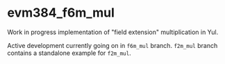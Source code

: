 # evm384_f6m_mul

Work in progress implementation of "field extension" multiplication in Yul.

Active development currently going on in `f6m_mul` branch.  `f2m_mul` branch contains a standalone example for `f2m_mul`.
